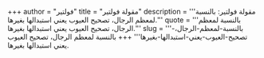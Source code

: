 +++
author = "فولتير"
title = "مقولة فولتير"
description = '''مقولة فولتير: بالنسبة لمعظم الرجال، تصحيح العيوب يعني استبدالها بغيرها.'''
quote = '''بالنسبة لمعظم الرجال، تصحيح العيوب يعني استبدالها بغيرها.'''
slug = '''بالنسبة-لمعظم-الرجال،-تصحيح-العيوب-يعني-استبدالها-بغيرها'''
+++
بالنسبة لمعظم الرجال، تصحيح العيوب يعني استبدالها بغيرها.
